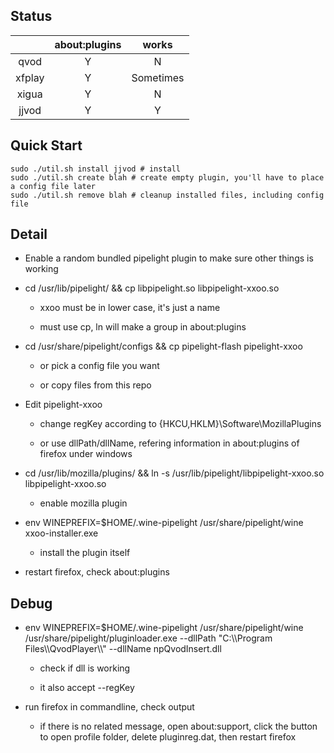 Status
------

|   | about:plugins | works |
|:-:|:-:|:-:|
| qvod  | Y | N |
| xfplay  | Y | Sometimes |
| xigua  | Y | N |
| jjvod  | Y | Y |

Quick Start
------

	sudo ./util.sh install jjvod # install
	sudo ./util.sh create blah # create empty plugin, you'll have to place a config file later
	sudo ./util.sh remove blah # cleanup installed files, including config file

Detail
------

- Enable a random bundled pipelight plugin to make sure other things is working

- cd /usr/lib/pipelight/ && cp libpipelight.so libpipelight-xxoo.so

	- xxoo must be in lower case, it's just a name

	- must use cp, ln will make a group in about:plugins

- cd /usr/share/pipelight/configs && cp pipelight-flash pipelight-xxoo

	- or pick a config file you want

	- or copy files from this repo

- Edit pipelight-xxoo

	- change regKey according to {HKCU,HKLM}\Software\MozillaPlugins

	- or use dllPath/dllName, refering information in about:plugins of firefox under windows

- cd /usr/lib/mozilla/plugins/ && ln -s /usr/lib/pipelight/libpipelight-xxoo.so libpipelight-xxoo.so

	- enable mozilla plugin

- env WINEPREFIX=$HOME/.wine-pipelight /usr/share/pipelight/wine xxoo-installer.exe

	- install the plugin itself

- restart firefox, check about:plugins

Debug
-----

- env WINEPREFIX=$HOME/.wine-pipelight /usr/share/pipelight/wine /usr/share/pipelight/pluginloader.exe --dllPath "C:\\\\Program Files\\\\QvodPlayer\\\\" --dllName npQvodInsert.dll

	- check if dll is working

	- it also accept --regKey

- run firefox in commandline, check output

	- if there is no related message, open about:support, click the button to open profile folder, delete pluginreg.dat, then restart firefox
